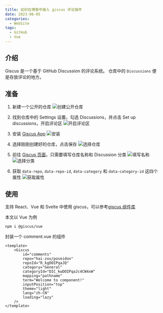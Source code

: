 ```yaml
---
title: 如何在博客中接入 giscus 评论插件
date: 2023-06-05
categories: 
  - WebSite
tags:
  - GitHub
  - Vue
---
```


## 介绍

Giscus 是一个基于 GitHub Discussion 的评论系统。
仓库中的 `Discussions` 便是存放评论的地方。

## 准备

1. 新建一个公开的仓库
   ![创建公开仓库](/images/giscus_1.webp)

2. 找到仓库中的 Settings 设置，勾选 Discussions，并点击 Set up discussions，开启评论区
   ![开启评论区](/images/giscus_2.webp)

3. 安装 [Giscus App](https://github.com/apps/giscus)
   ![安装](/images/giscus_3.webp)

4. 选择刚刚创建好的仓库，点击保存
   ![选择仓库](/images/giscus_4.webp)

5. 前往 [Giscus 页面](https://giscus.app/zh-CN)，只需要填写仓库名称和 Discussion 分类
   ![填写名称](/images/giscus_5.webp)
   ![选择分类](/images/giscus_6.webp)

6. 获取 `data-repo`, `data-repo-id`, `data-category` 和 `data-category-id` 这四个属性
   ![获取属性](/images/giscus_7.webp)

## 使用

支持 React、Vue 和 Svelte 中使用 giscus，可以参考[giscus 组件库](https://github.com/giscus/giscus-component)

本文以 Vue 为例

```bash
npm i @giscus/vue
```

封装一个 comment.vue 的组件

```vue
<template>
    <Giscus
        id="comments"
        repo="hai-zou/poseidon"
        repoId="R_kgDOIPqaJQ"
        category="General"
        categoryId="DIC_kwDOIPqaJc4CW4xW"
        mapping="pathname"
        term="Welcome to component!"
        inputPosition="top"
        theme="light"
        lang="zh-CN"
        loading="lazy"
    />
</template>
```
